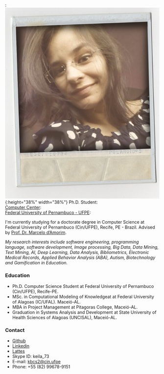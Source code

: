 :![Foto pessoal](photo.jpg){:height="38%" width="38%"}
Ph.D. Student:    
[Computer Center](https://www3.cin.ufpe.br/br/):    
[Federal University of Pernambuco - UFPE](https://www.ufpe.br/):    

I'm currently studying for a doctorate degree in Computer Science at Federal University of Pernambuco (Cin/UFPE), Recife, PE - Brazil. Advised by [Prof. Dr. Marcelo d’Amorim](https://cin.ufpe.br/~damorim/).

*My research interests include software engineering, programming language, software development, Image processing, Big Data, Data Mining, Text Mining, AI, Deep Learning, Data Analysis, Bibliometrics, Electronic Medical Records, Applied Behavior Analysis (ABA), Autism, Biotechnology and Gamification in Education.*

### Education
* Ph.D. Computer Science Student at Federal University of Pernambuco (Cin/UFPE), Recife-PE.
* MSc. in Computational Modeling of Knowledgeat at Federal University of Alagoas (IC/UFAL). Maceió-AL.
* MBA in Project Management at Pitagoras College, Maceió-AL.
* Graduation in Systems Analysis and Development at State University of Health Sciences of Alagoas (UNCISAL), Maceió-AL.

### Contact
- [Github](https://https://github.com/keilabcs/)
- [Linkedin](https://www.linkedin.com/in/keila-barbosa-484ab7192/)
- [Lattes](http://lattes.cnpq.br/4794576859225227/)
- Skype ID: keila_73
- E-mail: kbcs2@cin.ufpe
- Phone: +55 (82) 99678-9151


